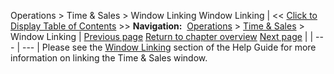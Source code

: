 ﻿
Operations \> Time \& Sales \> Window Linking
Window Linking
| \<\< [Click to Display Table of Contents](timeandsales_windowlinking.md) \>\> **Navigation:**     [Operations](operations-1.md) \> [Time \& Sales](time__sales-1.md) \> Window Linking | [Previous page](timeandsales_properties-1.md) [Return to chapter overview](time__sales-1.md) [Next page](trade_performance-1.md) |
| --- | --- |
Please see the [Window Linking](linking_windows-1.md) section of the Help Guide for more information on linking the Time \& Sales window.
